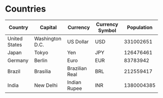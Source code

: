 # Countries

| Country       | Capital        | Currency        | Currency Symbol | Population   |
|---------------|----------------|------------------|------------------|--------------|
| United States | Washington D.C.| US Dollar        | USD              | 331002651    |
| Japan         | Tokyo          | Yen              | JPY              | 126476461    |
| Germany       | Berlin         | Euro             | EUR              | 83783942     |
| Brazil        | Brasília       | Brazilian Real   | BRL              | 212559417    |
| India         | New Delhi      | Indian Rupee     | INR              | 1380004385   |
